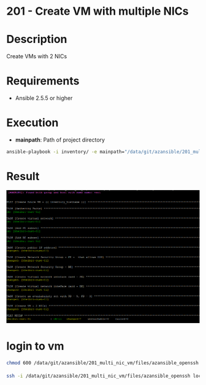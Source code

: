 201 - Create VM with multiple NICs
=== 

# Description

Create VMs with 2 NICs

# Requirements

* Ansible 2.5.5 or higher

# Execution 

* **mainpath**: Path of project directory 

``` bash
ansible-playbook -i inventory/ -e mainpath="/data/git/azansible/201_multi_nic_vm" playbooks/create_multi_nic_vm.yml
```

# Result
![Result Multi NICs VM](/images/multi_nic_vm.PNG)


# login to vm


``` bash
chmod 600 /data/git/azansible/201_multi_nic_vm/files/azansible_openssh

ssh -i /data/git/azansible/201_multi_nic_vm/files/azansible_openssh localadmin@137.117.190.189
```

